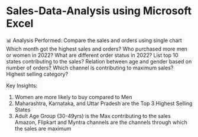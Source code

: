 # Sales-Data-Analysis using Microsoft Excel

📊 Analysis Performed:
Compare the sales and orders using single chart
Which month got the highest sales and orders?
Who purchased more men or women in 2022?
What are different order status in 2022?
List top 10 states contributing to the sales?
Relation between age and gender based on number of orders?
Which channel is contributing to maximum  sales?
Highest selling category? 

Key Insights:
1) Women are more likely to buy compared to Men
2) Maharashtra, Karnataka, and Uttar Pradesh are the Top 3 Highest Selling States
3) Adult Age Group (30-49yrs) is the Max contributing to the sales
Amazon, Flipkart and Myntra channels are the channels through which the sales are maximum 
